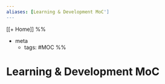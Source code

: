 ```yaml
---
aliases: [Learning & Development MoC']
---
```

[[+ Home]]
%%
- meta
	- tags: #MOC 
%%
# Learning & Development MoC